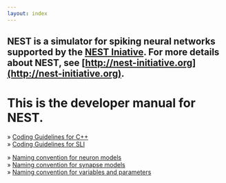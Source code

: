 ```yaml
---
layout: index
---
```


## NEST is a simulator for spiking neural networks supported by the [NEST Iniative](http://nest-initiative.org). For more details about NEST, see [http://nest-initiative.org](http://nest-initiative.org).

# This is the developer manual for NEST.

» [Coding Guidelines for C++](coding_guidelines_c++)  
» [Coding Guidelines for SLI](coding_guidelines_sli)  

» [Naming convention for neuron models](neuron_model_naming)  
» [Naming convention for synapse models](synapse_model_naming)  
» [Naming convention for variables and parameters](variables_parameters_naming)  
